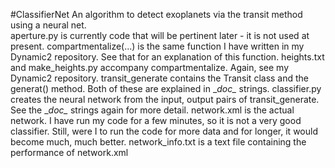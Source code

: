 #ClassifierNet
An algorithm to detect exoplanets via the transit method using a neural net.  
aperture.py is currently code that will be pertinent later - it is not used at present.
compartmentalize(...) is the same function I have written in my Dynamic2 repository.
See that for an explanation of this function.
heights.txt and make_heights.py accompany compartmentalize. Again, see my Dynamic2 repository.
transit_generate contains the Transit class and the generat() method. Both of these are explained in \__doc\__ strings.
classifier.py creates the neural network from the input, output pairs of transit_generate. See the \__doc\__ strings again for more detail.
network.xml is the actual network. I have run my code for a few minutes, so it is not a very good classifier. Still, were I to run the code for more data and for longer, it would become much, much better. network_info.txt is a text file containing the performance of network.xml
